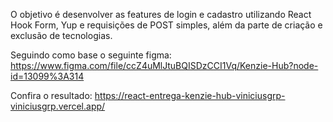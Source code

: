 O objetivo é desenvolver as features de login e cadastro utilizando React Hook Form, Yup e requisições de POST simples, além da parte de criação e exclusão de tecnologias.

Seguindo como base o seguinte figma: https://www.figma.com/file/ccZ4uMlJtuBQISDzCCI1Vq/Kenzie-Hub?node-id=13099%3A314

Confira o resultado: https://react-entrega-kenzie-hub-viniciusgrp-viniciusgrp.vercel.app/
